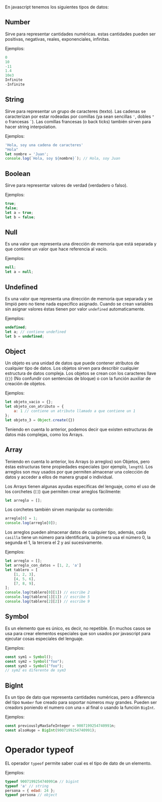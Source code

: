 En javascript tenemos los siguientes tipos de datos:

## Number
Sirve para representar cantidades numéricas. estas cantidades pueden ser positivas, negativas, reales, exponenciales, infinitas.

Ejemplos:
```js
0
10
-11
1.4
10e3
Infinite
-Infinite
```

## String
Sirve para representar un grupo de caracteres (texto). Las cadenas se caracterizan por estar rodeadas por comillas (ya sean sencillas `'`,  dobles `"` o francesas `` ` ``). Las comillas francesas (o back ticks) también sirven para hacer string interpolation.

Ejemplos:
```js
'Hola, soy una cadena de caracteres'
"Hola"
let nombre = 'Juan';
console.log(`Hola, soy ${nombre}`); // Hola, soy Juan 
```

## Boolean
Sirve para representar valores de verdad (verdadero o falso).

Ejemplos:
```js
true;
false;
let a = true;
let b = false;
```

## Null

Es una valor que representa una dirección de memoria que está separada y que contiene un valor que hace referencia al vacío.

Ejemplos:
```js
null;
let a = null;
```

## Undefined

Es una valor que representa una dirección de memoria que separada y se limpió pero no tiene nada especifico asignado. Cuando se crean variables sin asignar valores éstas tienen por valor `undefined` automaticamente.

Ejemplos:
```js
undefined;
let a; // contiene undefined
let b = undefined;
```

## Object

Un objeto es una unidad de datos que puede contener atributos de cualquier tipo de datos. Los objetos sirven para describir cualquier estructura de datos compleja. Los objetos se crean con los caracteres llave (`{}`) (No confundir con sentencias de bloque) o con la función auxiliar de creación de objetos.

Ejemplos:
```js
let objeto_vacio = {};
let objeto_con_atributo = {
	a: 1 // contiene un atributo llamado a que contiene un 1
};
let objeto_3 = Object.create({})
```

Teniendo en cuenta lo anterior, podemos decir que existen estructuras de datos más complejas, como los Arrays.
## Array

Teniendo en cuenta lo anterior, los Arrays (o arreglos) son Objetos, pero éstas estructuras tiene propiedades especiales (por ejemplo, `length`). Los arreglos son muy usados por que permiten almacenar una colección de datos y acceder a ellos de manera grupal o individual.

Los Arrays tienen algunas ayudas  especificas del lenguaje, como el uso de los corchetes (`[]`) que permiten crear arreglos fácilmente:
```js
let arreglo = [];
```
Los corchetes también sirven manipular su contenido:
```js
arreglo[0] = 1;
console.log(arreglo[0]);
```

Los arreglos pueden almacenar datos de cualquier tipo, además, cada `casilla` tiene un número para identificarla, la primera usa el número 0, la segunda el 1, la tercera el 2 y así sucesivamente.

Ejemplos:
```js
let arreglo = [];
let arreglo_con_datos = [1, 2, 'a']
let tablero = [
	[1, 2, 3],
	[4, 5, 6],
	[7, 8, 9],
];
console.log(tablero[0][1]) // escribe 2
console.log(tablero[1][1]) // escribe 5
console.log(tablero[2][2]) // escribe 9
```

## Symbol

Es un elemento que es único, es decir, no repetible. En muchos casos se usa para crear elementos especiales que son usados por javascript para ejecutar cosas especiales del lenguaje.

Ejemplos:
```js
const sym1 = Symbol();
const sym2 = Symbol("foo");
const sym3 = Symbol("foo");
// sym2 es diferente de sym3
```

## BigInt

Es un tipo de dato que representa cantidades numéricas, pero a diferencia del tipo `Number` fue creado para soportar números muy grandes. Pueden ser creadors poniendo el numero con una `n` al final o usando la función `BigInt`.


Ejemplos:
```js
const previouslyMaxSafeInteger = 9007199254740991n;
const alsoHuge = BigInt(9007199254740991);
```


# Operador typeof

EL operador `typeof` permite saber cual es el tipo de dato de un elemento.

Ejemplos:
```js
typeof 9007199254740991n // bigint
typeof 'a' // string
persona = { edad: 24 };
typeof persona // object
```
